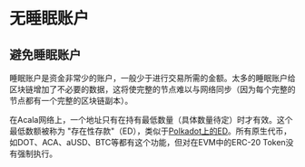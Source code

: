# 无睡眠账户

## 避免睡眠账户&#x20;

睡眠账户是资金非常少的账户，一般少于进行交易所需的金额。太多的睡眠账户给区块链增加了不必要的数据，这将使完整的节点难以与网络同步（因为每个完整的节点都有一个完整的区块链副本）。&#x20;

在Acala网络上，一个地址只有在持有最低数量（具体数量待定）时才有效。这个最低数额被称为 "存在性存款"（ED），类似于[Polkadot上的ED](https://support.polkadot.network/support/solutions/articles/65000168651-what-is-the-existential-deposit-#:\~:text=On%20the%20Polkadot%20network%2C%20an,needed%20to%20conduct%20a%20transaction.)。所有原生代币，如DOT、ACA、aUSD、BTC等都有这个功能，但对在EVM中的ERC-20 Token没有强制执行。
